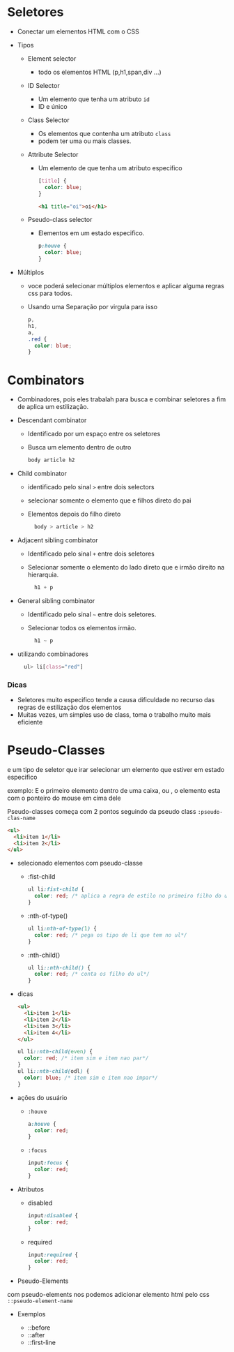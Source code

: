 # Seletores

- Conectar um elementos HTML com o CSS

* Tipos

  - Element selector
    - todo os elementos HTML (p,h1,span,div ...)
  - ID Selector
    - Um elemento que tenha um atributo `id`
    - ID e único
  - Class Selector
    - Os elementos que contenha um atributo `class`
    - podem ter uma ou mais classes.
  - Attribute Selector

    - Um elemento de que tenha um atributo especifico

      ```css
      [title] {
        color: blue;
      }
      ```

      ```html
      <h1 title="oi">oi</h1>
      ```

  - Pseudo-class selector

    - Elementos em um estado especifico.

      ```css
      p:houve {
        color: blue;
      }
      ```

* Múltiplos

  - voce poderá selecionar múltiplos elementos e aplicar alguma regras css para todos.

  - Usando uma Separação por virgula para isso

    ```css
    p,
    h1,
    a,
    .red {
      color: blue;
    }
    ```

# Combinators

- Combinadores, pois eles trabalah para busca e combinar seletores a fim de aplica um estilização.

- Descendant combinator

  - Identificado por um espaço entre os seletores
  - Busca um elemento dentro de outro

    ```css
    body article h2
    ```

- Child combinator

  - identificado pelo sinal `>` entre dois selectors
  - selecionar somente o elemento que e filhos direto do pai
  - Elementos depois do filho direto

    ```css
      body > article > h2
    ```

- Adjacent sibling combinator

  - Identificado pelo sinal `+` entre dois seletores
  - Selecionar somente o elemento do lado direto que e irmão direito na hierarquia.

    ```css
      h1 + p
    ```

- General sibling combinator

  - Identificado pelo sinal `~` entre dois seletores.
  - Selecionar todos os elementos irmão.

    ```css
      h1 ~ p
    ```

- utilizando combinadores

  ```css
    ul> li[class="red"]
  ```

### Dicas

- Seletores muito especifico tende a causa dificuldade no recurso das regras de estilização dos elementos
- Muitas vezes, um simples uso de class, toma o trabalho muito mais eficiente

# Pseudo-Classes

e um tipo de seletor que irar selecionar um elemento que estiver em estado especifico

exemplo: E o primeiro elemento dentro de uma caixa, ou , o elemento esta com o ponteiro do mouse em cima dele

Pseudo-classes começa com 2 pontos seguindo da pseudo class
`:pseudo-clas-name`

```html
<ul>
  <li>item 1</li>
  <li>item 2</li>
</ul>
```

- selecionado elementos com pseudo-classe

  - :fist-child

    ```css
    ul li:fist-child {
      color: red; /* aplica a regra de estilo no primeiro filho do ul */
    }
    ```

  - :nth-of-type()

    ```css
    ul li:nth-of-type(1) {
      color: red; /* pega os tipo de li que tem no ul*/
    }
    ```

  - :nth-child()

    ```css
    ul li::nth-child() {
      color: red; /* conta os filho do ul*/
    }
    ```

* dicas

  ```html
  <ul>
    <li>item 1</li>
    <li>item 2</li>
    <li>item 3</li>
    <li>item 4</li>
  </ul>
  ```

  ```css
  ul li::nth-child(even) {
    color: red; /* item sim e item nao par*/
  }
  ul li::nth-child(odl) {
    color: blue; /* item sim e item nao impar*/
  }
  ```

- ações do usuário

  - `:houve`

    ```css
    a:houve {
      color: red;
    }
    ```

  - `:focus`

    ```css
    input:focus {
      color: red;
    }
    ```

- Atributos

  - disabled

    ```css
    input:disabled {
      color: red;
    }
    ```

  - required

    ```css
    input:required {
      color: red;
    }
    ```

- Pseudo-Elements

com pseudo-elements nos podemos adicionar elemento html pelo css
`::pseudo-element-name`

- Exemplos

  - ::before
  - ::after
  - ::first-line
